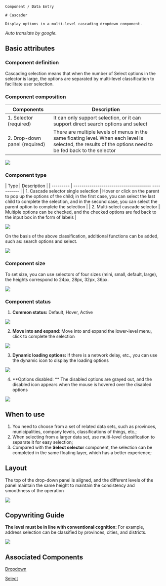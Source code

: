 `````
Component / Data Entry

# Cascader

Display options in a multi-level cascading dropdown component.
`````

*Auto translate by google.*

## Basic attributes

### Component definition

Cascading selection means that when the number of Select options in the selector is large, the options are separated by multi-level classification to facilitate user selection.

### Component composition

| Components | Description |
| ---------- | ------------------------------------- |
| 1. Selector (required) | It can only support selection, or it can support direct search options and select |
| 2. Drop-down panel (required) | There are multiple levels of menus in the same floating level. When each level is selected, the results of the options need to be fed back to the selector |

![](https://p1-arco.byteimg.com/tos-cn-i-uwbnlip3yd/e661c194c2b4435b9e92bffb49bb8e54~tplv-uwbnlip3yd-image.image)

### Component type

| Type | Description |
| --------- | --------------------------------------- ----------- |
| 1. Cascade selector single selection | Hover or click on the parent to pop up the options of the child; in the first case, you can select the last child to complete the selection, and in the second case, you can select the parent option to complete the selection |
| 2. Multi-select cascade selector | Multiple options can be checked, and the checked options are fed back to the input box in the form of labels |

![](https://p1-arco.byteimg.com/tos-cn-i-uwbnlip3yd/e87847604daf485780f03a6469e38a89~tplv-uwbnlip3yd-image.image)

On the basis of the above classification, additional functions can be added, such as: search options and select.

![](https://p1-arco.byteimg.com/tos-cn-i-uwbnlip3yd/fc6a6cd6c1f94cdd9b57864414d0a3f3~tplv-uwbnlip3yd-image.image)

### Component size

To set size, you can use selectors of four sizes (mini, small, default, large), the heights correspond to 24px, 28px, 32px, 36px.

![](https://p1-arco.byteimg.com/tos-cn-i-uwbnlip3yd/3dc7df91cc6847e7938b88207c3f8cec~tplv-uwbnlip3yd-image.image)

### Component status

1. **Common status:** Default, Hover, Active

![](https://p1-arco.byteimg.com/tos-cn-i-uwbnlip3yd/4521d47864d246c497a727f63ab8ea23~tplv-uwbnlip3yd-image.image)

2. **Move into and expand**: Move into and expand the lower-level menu, click to complete the selection

![](https://p1-arco.byteimg.com/tos-cn-i-uwbnlip3yd/3421ce27395148d087cdf14bb00d5686~tplv-uwbnlip3yd-image.image)

3. **Dynamic loading options:** If there is a network delay, etc., you can use the dynamic icon to display the loading options

![](https://p1-arco.byteimg.com/tos-cn-i-uwbnlip3yd/02cfb1edf43f49099c3f712df869f02d~tplv-uwbnlip3yd-image.image)

4. **Options disabled: ** The disabled options are grayed out, and the disabled icon appears when the mouse is hovered over the disabled options

![](https://p1-arco.byteimg.com/tos-cn-i-uwbnlip3yd/9d54a9cf244c4aa397912fbefb4080a3~tplv-uwbnlip3yd-image.image)

## When to use

1. You need to choose from a set of related data sets, such as provinces, municipalities, company levels, classifications of things, etc.;
2. When selecting from a larger data set, use multi-level classification to separate it for easy selection;
3. Compared with the **Select selector** component, the selection can be completed in the same floating layer, which has a better experience;

## Layout

The top of the drop-down panel is aligned, and the different levels of the panel maintain the same height to maintain the consistency and smoothness of the operation

![](https://p1-arco.byteimg.com/tos-cn-i-uwbnlip3yd/cede3d9ff25845b09c1e6bea6dc3630a~tplv-uwbnlip3yd-image.image)

## Copywriting Guide

**The level must be in line with conventional cognition:** For example, address selection can be classified by provinces, cities, and districts.

![](https://p1-arco.byteimg.com/tos-cn-i-uwbnlip3yd/d2a9dca4a966464db4368b07dfb76d88~tplv-uwbnlip3yd-image.image)

## Associated Components

[Dropdown](/react/components/dropdown)

[Select](/react/components/select)
